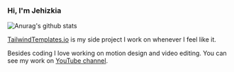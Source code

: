 ### Hi, I'm Jehizkia

![Anurag's github stats](https://github-readme-stats.vercel.app/api?username=jehizkia&bg_color=50,60faa0,4ba3f3&title_color=fff&text_color=fff&count_private=true&show_icons=true&icon_color=fff&line_height=30&include_all_commits=true)

[TailwindTemplates.io](https://tailwindtemplates.io) is my side project I work on whenever I feel like it. 

Besides coding I love working on motion design and video editing. You can see my work on [YouTube channel](https://www.youtube.com/channel/UCvzLhnEaa_CKSdbgAWxLkmw).
